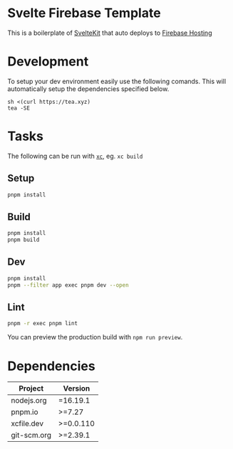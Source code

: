 # Svelte Firebase Template

This is a boilerplate of [SvelteKit](https://kit.svelte.dev) that auto deploys to [Firebase Hosting](https://firebase.google.com/)

# Development

To setup your dev environment easily use the following comands. This will automatically setup the dependencies specified below.

```
sh <(curl https://tea.xyz)
tea -SE
```

# Tasks

The following can be run with [`xc`], eg. `xc build`

## Setup

```sh
pnpm install
```

## Build

```sh
pnpm install
pnpm build
```

## Dev

```sh
pnpm install
pnpm --filter app exec pnpm dev --open
```

## Lint
```sh
pnpm -r exec pnpm lint
```

You can preview the production build with `npm run preview`.

# Dependencies

| Project     | Version   |
| ----------- | --------- |
| nodejs.org  | =16.19.1  |
| pnpm.io     | >=7.27    |
| xcfile.dev  | >=0.0.110 |
| git-scm.org | >=2.39.1  |

[`xc`]: https://xcfile.dev
